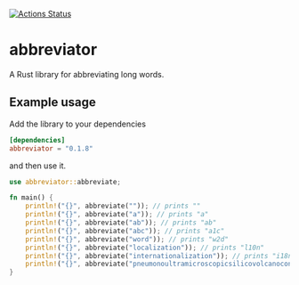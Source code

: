 [![Actions Status](https://github.com/Vagelis-Prokopiou/abbreviator/workflows/Rust/badge.svg)](https://github.com/Vagelis-Prokopiou/abbreviator/actions)

# abbreviator

A Rust library for abbreviating long words.

## Example usage

Add the library to your dependencies
```toml
[dependencies]
abbreviator = "0.1.8"
```
and then use it.
```rust
use abbreviator::abbreviate;

fn main() {
    println!("{}", abbreviate("")); // prints ""
    println!("{}", abbreviate("a")); // prints "a"
    println!("{}", abbreviate("ab")); // prints "ab"
    println!("{}", abbreviate("abc")); // prints "a1c"
    println!("{}", abbreviate("word")); // prints "w2d"
    println!("{}", abbreviate("localization")); // prints "l10n"
    println!("{}", abbreviate("internationalization")); // prints "i18n"
    println!("{}", abbreviate("pneumonoultramicroscopicsilicovolcanoconiosis")); // prints "p43s"
}
```

